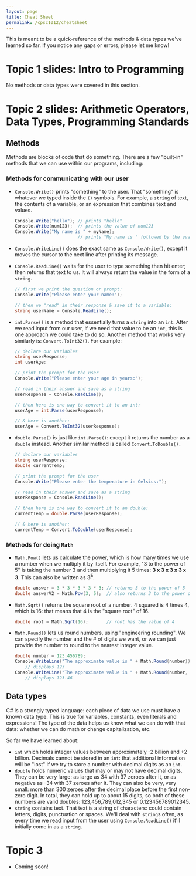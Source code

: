 ```yaml
---
layout: page
title: Cheat Sheet
permalink: /cpsc1012/cheatsheet
---
```


This is meant to be a quick-reference of the methods & data types we've learned so far.
If you notice any gaps or errors, please let me know!

# Topic 1 slides: Intro to Programming
No methods or data types were covered in this section.

# Topic 2 slides: Arithmetic Operators, Data Types, Programming Standards
## Methods

Methods are blocks of code that do something. There are a few "built-in" methods that we can use within our programs, including:

### Methods for communicating with our user

- `Console.Write()` prints "something" to the user. That "something" is whatever we typed inside the `()` symbols. For example, a `string` of text, the contents of a variable, or an expression that combines text and values.

    ```csharp
    Console.Write("hello"); // prints "hello"
    Console.Write(num123);  // prints the value of num123
    Console.Write("My name is " + myName);
                            // prints "My name is " followed by the vvalue of myName
    ```

- `Console.WriteLine()` does the exact same as `Console.Write()`, except it moves the cursor to the next line after printing its message.
- `Console.ReadLine()` waits for the user to type something then hit enter; then returns that text to us. It will always return the value in the form of a `string`.
    ```csharp
    // first we print the question or prompt:
    Console.Write("Please enter your name:"); 

    // then we "read" in their response & save it to a variable:
    string userName = Console.ReadLine();
    ```
- `int.Parse()` is a method that essentially turns a `string` into an `int`. After we read input from our user, if we need that value to be an `int`, this is one approach we could take to do so. Another method that works very similarly is: `Convert.ToInt32()`. For example:

    ```csharp
    // declare our variables
    string userResponse;
    int userAge;

    // print the prompt for the user
    Console.Write("Please enter your age in years:");

    // read in their answer and save as a string
    userResponse = Console.ReadLine();

    // then here is one way to convert it to an int:
    userAge = int.Parse(userResponse);

    // & here is another:
    userAge = Convert.ToInt32(userResponse);
    ```

- `double.Parse()` is just like `int.Parse()`: except it returns the number as a `double` instead. Another similar method is called `Convert.ToDouble().`

    ```csharp
    // declare our variables
    string userResponse;
    double currentTemp;

    // print the prompt for the user
    Console.Write("Please enter the temperature in Celsius:");

    // read in their answer and save as a string
    userResponse = Console.ReadLine();

    // then here is one way to convert it to an double:
    currentTemp = double.Parse(userResponse);

    // & here is another:
    currentTemp = Convert.ToDouble(userResponse);
    ```

### Methods for doing `Math`

- `Math.Pow()` lets us calculate the power, which is how many times we use a number when we multiply it by itself. For example, "3 to the power of 5" is taking the number 3 and then multiplying it 5 times: **3 x 3 x 3 x 3 x 3**. This can also be written as **3<sup>5</sup>**.
    ```csharp
    double answer = 3 * 3 * 3 * 3 * 3; // returns 3 to the power of 5
    double answerV2 = Math.Pow(3, 5);  // also returns 3 to the power of 5
    ```
- `Math.Sqrt()` returns the square root of a number. 4 squared is 4 times 4, which is 16: that means that 4 is the "square root" of 16.
    ```csharp
    double root = Math.Sqrt(16);       // root has the value of 4
    ```
- `Math.Round()` lets us round numbers, using "engineering rounding". We can specify the number and the # of digits we want, or we can just provide the number to round to the nearest integer value.
    ```csharp
    double number = 123.456789;
    Console.WriteLine("The approximate value is " + Math.Round(number));
        // displays 123
    Console.WriteLine("The approximate value is " + Math.Round(number, 2));
        // displays 123.46
    ```

## Data types
C# is a strongly typed language: each piece of data we use must have a known data type. This is true for variables, constants, even literals and expressions! The type of the data helps us know what we can do with that data: whether we can do math or change capitalization, etc.

So far we have learned about:
- `int` which holds integer values between approximately -2 billion and +2 billion. Decimals cannot be stored in an `int`: that additional information will be "lost" if we try to store a number with decimal digits as an `int`.
- `double` holds numeric values that may or may not have decimal digits. They can be very large: as large as 34 with 37 zeroes after it, or as negative as -34 with 37 zeroes after it. They can also be very, very small: more than 300 zeroes after the decimal place before the first non-zero digit. In total, they can hold up to about 15 digits, so both of these numbers are valid doubles: 123,456,789,012,345 or 0.123456789012345.
- `string` contains text. That text is a string of characters: could contain letters, digits, punctuation or spaces. We'll deal with `string`s often, as every time we read input from the user using `Console.ReadLine()` it'll initially come in as a `string`.


# Topic 3
- Coming soon!



